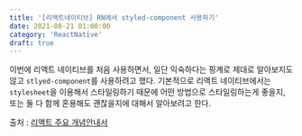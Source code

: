 ```yaml
---
title: '[리액트네이티브] RN에서 styled-component 사용하기'
date: 2021-08-21 01:00:00
category: 'ReactNative'
draft: true
---
```


이번에 리액트 네이티브를 처음 사용하면서, 일단 익숙하다는 핑계로 제대로 알아보지도 않고 `stlyed-component`를 사용하려고 했다. 기본적으로 리액트 네이티브에서는 `stylesheet`을 이용해서 스타일링하기 때문에 어떤 방법으로 스타일링하는게 좋을지, 또는 둘 다 함께 혼용해도 괜찮을지에 대해서 알아보려고 한다.

출처 : [리액트 주요 개념안내서](https://ko.reactjs.org/docs/hello-world.html)
